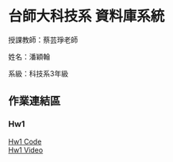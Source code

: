 # 台師大科技系 資料庫系統
授課教師：蔡芸琤老師

姓名：潘穎翰   

系級：科技系3年級  

## 作業連結區  
### Hw1
[Hw1 Code]()<br>
[Hw1 Video](https://youtu.be/TTAO4_9QAD8)
